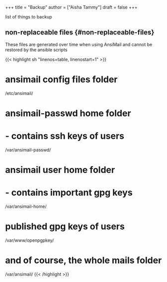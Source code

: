+++
title = "Backup"
author = ["Aisha Tammy"]
draft = false
+++

list of things to backup


## non-replaceable files {#non-replaceable-files}

These files are generated over time when using AnsiMail and cannot be restored by the ansible scripts

{{< highlight sh "linenos=table, linenostart=1" >}}
# ansimail config files folder
/etc/ansimail/
# ansimail-passwd home folder
#  - contains ssh keys of users
/var/ansimail-passwd/
# ansimail user home folder
#  - contains important gpg keys
/var/ansimail-home/
# published gpg keys of users
/var/www/openpgpkey/
# and of course, the whole mails folder
/var/ansimail/
{{< /highlight >}}
